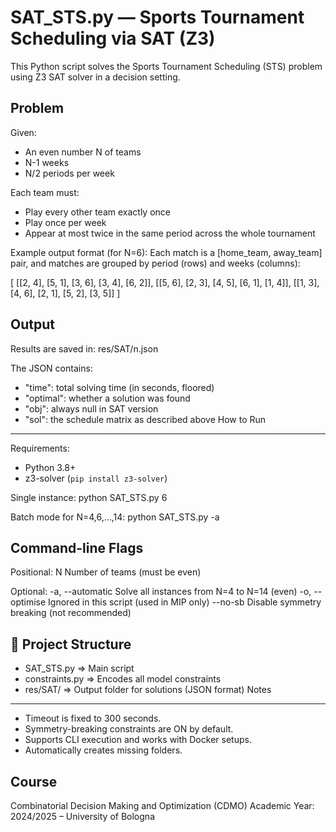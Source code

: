 SAT_STS.py — Sports Tournament Scheduling via SAT (Z3)
=======================================================

This Python script solves the Sports Tournament Scheduling (STS) problem 
using Z3 SAT solver in a decision setting.

Problem
----------
Given:
- An even number N of teams
- N-1 weeks
- N/2 periods per week

Each team must:
- Play every other team exactly once
- Play once per week
- Appear at most twice in the same period across the whole tournament

Example output format (for N=6):
Each match is a [home_team, away_team] pair, and matches are grouped
by period (rows) and weeks (columns):

[
  [[2, 4], [5, 1], [3, 6], [3, 4], [6, 2]],
  [[5, 6], [2, 3], [4, 5], [6, 1], [1, 4]],
  [[1, 3], [4, 6], [2, 1], [5, 2], [3, 5]]
]

Output
---------
Results are saved in:
  res/SAT/n<N>.json

The JSON contains:
- "time": total solving time (in seconds, floored)
- "optimal": whether a solution was found
- "obj": always null in SAT version
- "sol": the schedule matrix as described above
 How to Run
-------------
Requirements:
- Python 3.8+
- z3-solver (`pip install z3-solver`)

Single instance:
    python SAT_STS.py 6

Batch mode for N=4,6,...,14:
    python SAT_STS.py -a

Command-line Flags
---------------------
Positional:
  N                    Number of teams (must be even)

Optional:
  -a, --automatic      Solve all instances from N=4 to N=14 (even)
  -o, --optimise       Ignored in this script (used in MIP only)
  --no-sb              Disable symmetry breaking (not recommended)

📁 Project Structure
--------------------
- SAT_STS.py       => Main script
- constraints.py   => Encodes all model constraints
- res/SAT/         => Output folder for solutions (JSON format)
Notes
--------
- Timeout is fixed to 300 seconds.
- Symmetry-breaking constraints are ON by default.
- Supports CLI execution and works with Docker setups.
- Automatically creates missing folders.

Course
---------
Combinatorial Decision Making and Optimization (CDMO)
Academic Year: 2024/2025 – University of Bologna

